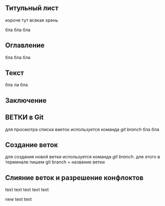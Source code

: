 ## Титульный лист
короче тут всякая хрень

бла бла бла
## Оглавление
 бла бла бла
## Текст
бла ла бла
## Заключение

## ВЕТКИ в Git
для просмотра списка ваеток используется команда *git branch*
бла бла

## Создание веток
для создания новой ветки используется команда *git branch*.  для этого в терминале пишем git branch + название ветки
## Слияние веток и разрешение конфлоктов


text   text text
text text


new text text

